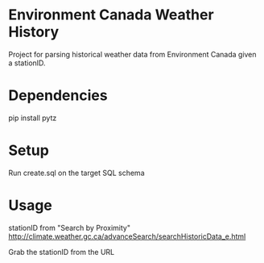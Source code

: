 Environment Canada Weather History
==================================
Project for parsing historical weather data from Environment Canada given a 
stationID.


Dependencies
============
pip install pytz


Setup
=====
Run create.sql on the target SQL schema


Usage
=====
stationID from "Search by Proximity"
http://climate.weather.gc.ca/advanceSearch/searchHistoricData_e.html

Grab the stationID from the URL